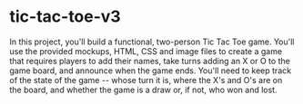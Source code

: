 # tic-tac-toe-v3
In this project, you'll build a functional, two-person Tic Tac Toe game. You'll use the provided mockups, HTML, CSS and image files to create a game that requires players to add their names, take turns adding an X or O to the game board, and announce when the game ends. You'll need to keep track of the state of the game -- whose turn it is, where the X's and O's are on the board, and whether the game is a draw or, if not, who won and lost.
